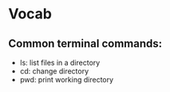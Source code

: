 # Vocab

## Common terminal commands:

- ls: list files in a directory
- cd: change directory
- pwd: print working directory